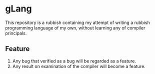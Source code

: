 # gLang

This repository is a rubbish containing my attempt of writing a rubbish programming language of my own, without learning any of compiler principals.

## Feature

1. Any bug that verified as a bug will be regarded as a feature.
2. Any result on examination of the compiler will become a feature.